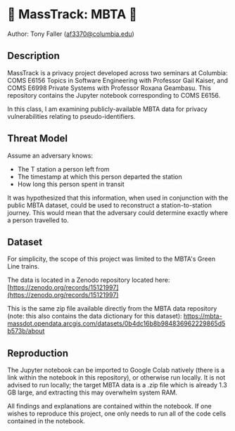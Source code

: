 # 🚃 MassTrack: MBTA 🚃
Author: Tony Faller (af3370@columbia.edu)

## Description
MassTrack is a privacy project developed across two seminars at Columbia: COMS E6156 Topics in Software Engineering with Professor Gail Kaiser, and COMS E6998 Private Systems with Professor Roxana Geambasu. This repository contains the Jupyter notebook corresponding to COMS E6156.

In this class, I am examining publicly-available MBTA data for privacy vulnerabilities relating to pseudo-identifiers.

## Threat Model
Assume an adversary knows:
* The T station a person left from
* The timestamp at which this person departed the station
* How long this person spent in transit

It was hypothesized that this information, when used in conjunction with the public MBTA dataset, could be used to reconstruct a station-to-station journey. This would mean that the adversary could determine exactly where a person travelled to.

## Dataset
For simplicity, the scope of this project was limited to the MBTA's Green Line trains.

The data is located in a Zenodo repository located here: [https://zenodo.org/records/15121997](https://zenodo.org/records/15121997)

This is the same zip file available directly from the MBTA data repository (note: this also contains the data dictionary for this dataset): [https://mbta-massdot.opendata.arcgis.com/datasets/0b4dc16b8b984836962229865d5b573b/about
](https://mbta-massdot.opendata.arcgis.com/datasets/0b4dc16b8b984836962229865d5b573b/about
)
## Reproduction
The Jupyter notebook can be imported to Google Colab natively (there is a link within the notebook in this repository), or otherwise run locally. It is not advised to run locally; the target MBTA data is a .zip file which is already 1.3 GB large, and extracting this may overwhelm system RAM.

All findings and explanations are contained within the notebook. If one wishes to reproduce this project, one only needs to run all of the code cells contained in the notebook.
